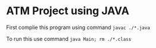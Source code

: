 # ATM Project using JAVA

First complie this program using command  `javac ./*.java`

To run this use command `java Main; rm ./*.class`
